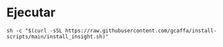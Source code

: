# Ejecutar

```shell
sh -c "$(curl -sSL https://raw.githubusercontent.com/gcaffa/install-scripts/main/install_insight.sh)"
```